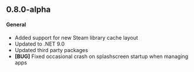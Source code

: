 
## 0.8.0-alpha

#### General

- Added support for new Steam library cache layout
- Updated to .NET 9.0
- Updated third party packages
- **[BUG]** Fixed occasional crash on splashscreen startup when managing apps
